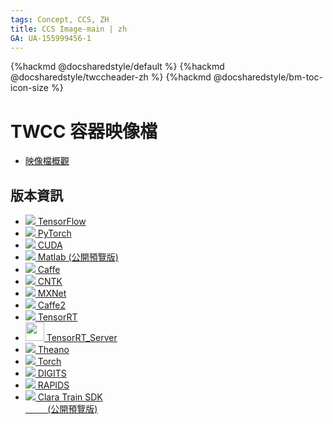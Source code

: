 ```yaml
---
tags: Concept, CCS, ZH
title: CCS Image-main | zh
GA: UA-155999456-1
---
```


{%hackmd @docsharedstyle/default %}
{%hackmd @docsharedstyle/twccheader-zh %}
{%hackmd @docsharedstyle/bm-toc-icon-size %}

# TWCC 容器映像檔

- [映像檔概觀](/@preview-twccdocs/ccs-concept-image-overview-zh)

## 版本資訊

- [<img class="ccsimgicon" src="https://cos.twcc.ai/SYS-MANUAL/uploads/upload_f55059e9d0a6ac45c44bcc0ec1bebff5.png"> TensorFlow](/@preview-twccdocs/ccs-concept-image-tensorflow-zh)
- [<img class="ccsimgicon" src="https://cos.twcc.ai/SYS-MANUAL/uploads/upload_60c298573392b441958d75106686c11d.png"> PyTorch](/@preview-twccdocs/ccs-concept-image-pytorch-zh)
- [<img class="ccsimgicon" src="https://cos.twcc.ai/SYS-MANUAL/uploads/upload_6b3382d3255e279896320ff106a1565d.png"> CUDA](/@preview-twccdocs/ccs-concept-image-cuda-zh)
- [<img class="ccsimgicon" src="https://cos.twcc.ai/SYS-MANUAL/uploads/upload_3022d6e6790c870e499eac8e2c77d53c.png"> Matlab (公開預覽版)](/@preview-twccdocs/ccs-concept-image-matlab-zh)
- [<img class="ccsimgicon" src="https://cos.twcc.ai/SYS-MANUAL/uploads/upload_6b3382d3255e279896320ff106a1565d.png"> Caffe](/@preview-twccdocs/ccs-concept-image-caffe-zh)
- [<img class="ccsimgicon" src="https://cos.twcc.ai/SYS-MANUAL/uploads/upload_6b3382d3255e279896320ff106a1565d.png"> CNTK](/@preview-twccdocs/ccs-concept-image-cntk-zh)
- [<img class="ccsimgicon" src="https://cos.twcc.ai/SYS-MANUAL/uploads/upload_3022d6e6790c870e499eac8e2c77d53c.png"> MXNet](/@preview-twccdocs/ccs-concept-image-mxnet-zh)
- [<img class="ccsimgicon" src="https://cos.twcc.ai/SYS-MANUAL/uploads/upload_6b3382d3255e279896320ff106a1565d.png"> Caffe2](/@preview-twccdocs/ccs-concept-image-caffe2-zh)
- [<img class="ccsimgicon" src="https://cos.twcc.ai/SYS-MANUAL/uploads/upload_f55059e9d0a6ac45c44bcc0ec1bebff5.png"> TensorRT](/@preview-twccdocs/ccs-concept-image-tensorrt-zh)
- [<img class="ccsimgicon" src="https://cos.twcc.ai/SYS-MANUAL/uploads/upload_f55059e9d0a6ac45c44bcc0ec1bebff5.png" width="30" heigh="30"> TensorRT_Server](/@preview-twccdocs/ccs-concept-image-tensorrtserver-zh)
- [<img class="ccsimgicon" src="https://cos.twcc.ai/SYS-MANUAL/uploads/upload_f55059e9d0a6ac45c44bcc0ec1bebff5.png"> Theano](/@preview-twccdocs/ccs-concept-image-theano-zh)
- [<img class="ccsimgicon" src="https://cos.twcc.ai/SYS-MANUAL/uploads/upload_f55059e9d0a6ac45c44bcc0ec1bebff5.png"> Torch](/@preview-twccdocs/ccs-concept-image-torch-zh)
- [<img class="ccsimgicon" src="https://cos.twcc.ai/SYS-MANUAL/uploads/upload_bb968fa9146487087f1c4634929d931f.png"> DIGITS](/@preview-twccdocs/ccs-concept-image-digits-zh)
- [<img class="ccsimgicon" src="https://cos.twcc.ai/SYS-MANUAL/uploads/upload_bb968fa9146487087f1c4634929d931f.png"> RAPIDS](/@preview-twccdocs/ccs-concept-image-rapids-zh)
- [<img class="ccsimgicon" src="https://cos.twcc.ai/SYS-MANUAL/uploads/upload_6b3382d3255e279896320ff106a1565d.png"> Clara Train SDK <br>&nbsp;&nbsp;&nbsp;&nbsp;&nbsp;&nbsp;&nbsp;&nbsp;&nbsp;(公開預覽版)](/@preview-twccdocs/ccs-concept-image-clara-zh)